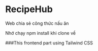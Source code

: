 
# RecipeHub
Web chia sẻ công thức nấu ăn

Nhớ chạy npm install khi clone về

###This frontend part using Tailwind CSS
